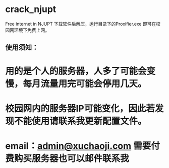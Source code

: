 # crack_njupt
Free internet in NJUPT
下载软件后解压，运行目录下的Proxifier.exe 即可在校园网环境下免费上网。

## 使用须知：
# 用的是个人的服务器，人多了可能会变慢，每月流量用完可能会停用几天。

# 校园网内的服务器IP可能变化，因此若发现不能使用请联系我更新配置文件。

# email：admin@xuchaoji.com 需要付费购买服务器也可以邮件联系我
